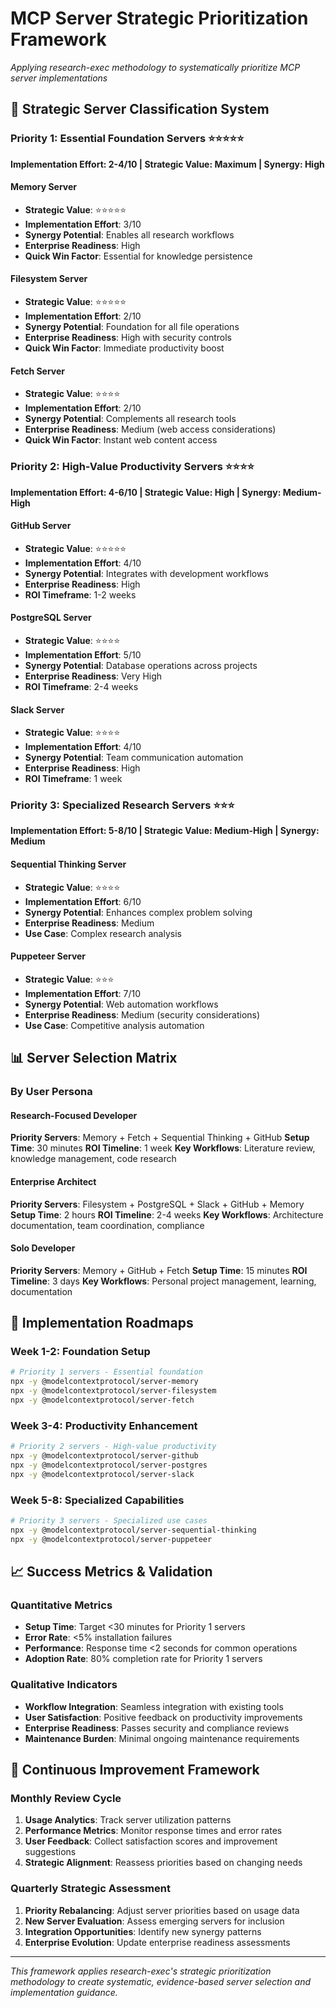 # MCP Server Strategic Prioritization Framework

*Applying research-exec methodology to systematically prioritize MCP server implementations*

## 🎯 Strategic Server Classification System

### Priority 1: Essential Foundation Servers ⭐⭐⭐⭐⭐
**Implementation Effort: 2-4/10 | Strategic Value: Maximum | Synergy: High**

#### Memory Server
- **Strategic Value**: ⭐⭐⭐⭐⭐
- **Implementation Effort**: 3/10
- **Synergy Potential**: Enables all research workflows
- **Enterprise Readiness**: High
- **Quick Win Factor**: Essential for knowledge persistence

#### Filesystem Server  
- **Strategic Value**: ⭐⭐⭐⭐⭐
- **Implementation Effort**: 2/10
- **Synergy Potential**: Foundation for all file operations
- **Enterprise Readiness**: High with security controls
- **Quick Win Factor**: Immediate productivity boost

#### Fetch Server
- **Strategic Value**: ⭐⭐⭐⭐
- **Implementation Effort**: 2/10
- **Synergy Potential**: Complements all research tools
- **Enterprise Readiness**: Medium (web access considerations)
- **Quick Win Factor**: Instant web content access

### Priority 2: High-Value Productivity Servers ⭐⭐⭐⭐
**Implementation Effort: 4-6/10 | Strategic Value: High | Synergy: Medium-High**

#### GitHub Server
- **Strategic Value**: ⭐⭐⭐⭐⭐
- **Implementation Effort**: 4/10
- **Synergy Potential**: Integrates with development workflows
- **Enterprise Readiness**: High
- **ROI Timeframe**: 1-2 weeks

#### PostgreSQL Server
- **Strategic Value**: ⭐⭐⭐⭐
- **Implementation Effort**: 5/10
- **Synergy Potential**: Database operations across projects
- **Enterprise Readiness**: Very High
- **ROI Timeframe**: 2-4 weeks

#### Slack Server
- **Strategic Value**: ⭐⭐⭐⭐
- **Implementation Effort**: 4/10
- **Synergy Potential**: Team communication automation
- **Enterprise Readiness**: High
- **ROI Timeframe**: 1 week

### Priority 3: Specialized Research Servers ⭐⭐⭐
**Implementation Effort: 5-8/10 | Strategic Value: Medium-High | Synergy: Medium**

#### Sequential Thinking Server
- **Strategic Value**: ⭐⭐⭐⭐
- **Implementation Effort**: 6/10
- **Synergy Potential**: Enhances complex problem solving
- **Enterprise Readiness**: Medium
- **Use Case**: Complex research analysis

#### Puppeteer Server
- **Strategic Value**: ⭐⭐⭐
- **Implementation Effort**: 7/10
- **Synergy Potential**: Web automation workflows
- **Enterprise Readiness**: Medium (security considerations)
- **Use Case**: Competitive analysis automation

## 📊 Server Selection Matrix

### By User Persona

#### Research-Focused Developer
**Priority Servers**: Memory + Fetch + Sequential Thinking + GitHub
**Setup Time**: 30 minutes
**ROI Timeline**: 1 week
**Key Workflows**: Literature review, knowledge management, code research

#### Enterprise Architect  
**Priority Servers**: Filesystem + PostgreSQL + Slack + GitHub + Memory
**Setup Time**: 2 hours
**ROI Timeline**: 2-4 weeks
**Key Workflows**: Architecture documentation, team coordination, compliance

#### Solo Developer
**Priority Servers**: Memory + GitHub + Fetch
**Setup Time**: 15 minutes
**ROI Timeline**: 3 days
**Key Workflows**: Personal project management, learning, documentation

## 🚀 Implementation Roadmaps

### Week 1-2: Foundation Setup
```bash
# Priority 1 servers - Essential foundation
npx -y @modelcontextprotocol/server-memory
npx -y @modelcontextprotocol/server-filesystem  
npx -y @modelcontextprotocol/server-fetch
```

### Week 3-4: Productivity Enhancement
```bash
# Priority 2 servers - High-value productivity
npx -y @modelcontextprotocol/server-github
npx -y @modelcontextprotocol/server-postgres
npx -y @modelcontextprotocol/server-slack
```

### Week 5-8: Specialized Capabilities
```bash
# Priority 3 servers - Specialized use cases
npx -y @modelcontextprotocol/server-sequential-thinking
npx -y @modelcontextprotocol/server-puppeteer
```

## 📈 Success Metrics & Validation

### Quantitative Metrics
- **Setup Time**: Target <30 minutes for Priority 1 servers
- **Error Rate**: <5% installation failures
- **Performance**: Response time <2 seconds for common operations
- **Adoption Rate**: 80% completion rate for Priority 1 servers

### Qualitative Indicators
- **Workflow Integration**: Seamless integration with existing tools
- **User Satisfaction**: Positive feedback on productivity improvements
- **Enterprise Readiness**: Passes security and compliance reviews
- **Maintenance Burden**: Minimal ongoing maintenance requirements

## 🔄 Continuous Improvement Framework

### Monthly Review Cycle
1. **Usage Analytics**: Track server utilization patterns
2. **Performance Metrics**: Monitor response times and error rates
3. **User Feedback**: Collect satisfaction scores and improvement suggestions
4. **Strategic Alignment**: Reassess priorities based on changing needs

### Quarterly Strategic Assessment
1. **Priority Rebalancing**: Adjust server priorities based on usage data
2. **New Server Evaluation**: Assess emerging servers for inclusion
3. **Integration Opportunities**: Identify new synergy patterns
4. **Enterprise Evolution**: Update enterprise readiness assessments

---

*This framework applies research-exec's strategic prioritization methodology to create systematic, evidence-based server selection and implementation guidance.*
